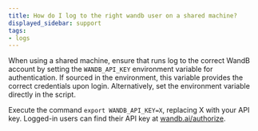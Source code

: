 ```yaml
---
title: How do I log to the right wandb user on a shared machine?
displayed_sidebar: support
tags:
- logs
---
```

When using a shared machine, ensure that runs log to the correct WandB account by setting the `WANDB_API_KEY` environment variable for authentication. If sourced in the environment, this variable provides the correct credentials upon login. Alternatively, set the environment variable directly in the script.

Execute the command `export WANDB_API_KEY=X`, replacing X with your API key. Logged-in users can find their API key at [wandb.ai/authorize](https://app.wandb.ai/authorize).